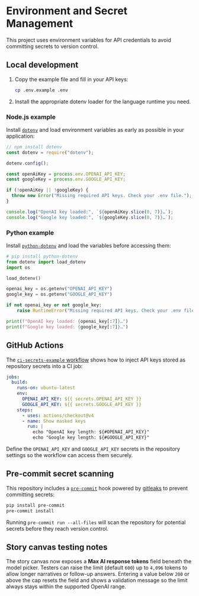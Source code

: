 # Environment and Secret Management

This project uses environment variables for API credentials to avoid committing
secrets to version control.

## Local development

1. Copy the example file and fill in your API keys:
   ```bash
   cp .env.example .env
   ```
2. Install the appropriate dotenv loader for the language runtime you need.

### Node.js example

Install [`dotenv`](https://www.npmjs.com/package/dotenv) and load environment
variables as early as possible in your application:

```javascript
// npm install dotenv
const dotenv = require("dotenv");

dotenv.config();

const openAiKey = process.env.OPENAI_API_KEY;
const googleKey = process.env.GOOGLE_API_KEY;

if (!openAiKey || !googleKey) {
  throw new Error("Missing required API keys. Check your .env file.");
}

console.log("OpenAI key loaded:", `${openAiKey.slice(0, 7)}…`);
console.log("Google key loaded:", `${googleKey.slice(0, 7)}…`);
```

### Python example

Install [`python-dotenv`](https://pypi.org/project/python-dotenv/) and load the
variables before accessing them:

```python
# pip install python-dotenv
from dotenv import load_dotenv
import os

load_dotenv()

openai_key = os.getenv("OPENAI_API_KEY")
google_key = os.getenv("GOOGLE_API_KEY")

if not openai_key or not google_key:
    raise RuntimeError("Missing required API keys. Check your .env file.")

print(f"OpenAI key loaded: {openai_key[:7]}…")
print(f"Google key loaded: {google_key[:7]}…")
```

## GitHub Actions

The [`ci-secrets-example` workflow](.github/workflows/ci-secrets-example.yml)
shows how to inject API keys stored as repository secrets into a CI job:

```yaml
jobs:
  build:
    runs-on: ubuntu-latest
    env:
      OPENAI_API_KEY: ${{ secrets.OPENAI_API_KEY }}
      GOOGLE_API_KEY: ${{ secrets.GOOGLE_API_KEY }}
    steps:
      - uses: actions/checkout@v4
      - name: Show masked keys
        run: |
          echo "OpenAI key length: ${#OPENAI_API_KEY}"
          echo "Google key length: ${#GOOGLE_API_KEY}"
```

Define the `OPENAI_API_KEY` and `GOOGLE_API_KEY` secrets in the repository
settings so the workflow can access them securely.

## Pre-commit secret scanning

This repository includes a [`pre-commit`](https://pre-commit.com/) hook powered
by [gitleaks](https://github.com/gitleaks/gitleaks) to prevent committing
secrets:

```bash
pip install pre-commit
pre-commit install
```

Running `pre-commit run --all-files` will scan the repository for potential
secrets before they reach version control.

## Story canvas testing notes

The story canvas now exposes a **Max AI response tokens** field beneath the
model picker. Testers can raise the limit (default `600`) up to `4,096` tokens
to allow longer narratives or follow-up answers. Entering a value below `200`
or above the cap resets the field and shows a validation message so the limit
always stays within the supported OpenAI range.
